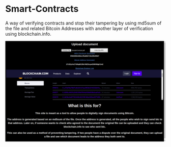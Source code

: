 ﻿# Smart-Contracts
A way of verifying contracts and stop their tampering by using md5sum of the file and related Bitcoin Addresses with another layer of verification using blockchain.info.

![](Screenshots/Screenshot.png)


